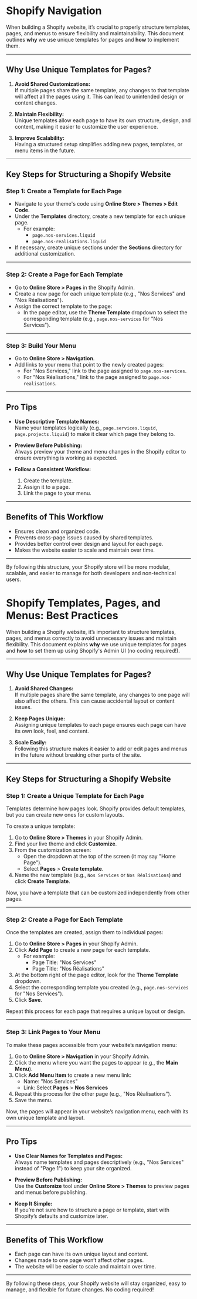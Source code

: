 # Shopify Navigation

When building a Shopify website, it’s crucial to properly structure templates, pages, and menus to ensure flexibility and maintainability. This document outlines **why** we use unique templates for pages and **how** to implement them.

---

## **Why Use Unique Templates for Pages?**
1. **Avoid Shared Customizations:**  
   If multiple pages share the same template, any changes to that template will affect all the pages using it. This can lead to unintended design or content changes.
   
2. **Maintain Flexibility:**  
   Unique templates allow each page to have its own structure, design, and content, making it easier to customize the user experience.

3. **Improve Scalability:**  
   Having a structured setup simplifies adding new pages, templates, or menu items in the future.

---

## **Key Steps for Structuring a Shopify Website**

### **Step 1: Create a Template for Each Page**
- Navigate to your theme's code using **Online Store > Themes > Edit Code**.
- Under the **Templates** directory, create a new template for each unique page.
  - For example:
    - `page.nos-services.liquid`
    - `page.nos-realisations.liquid`
- If necessary, create unique sections under the **Sections** directory for additional customization.

---

### **Step 2: Create a Page for Each Template**
- Go to **Online Store > Pages** in the Shopify Admin.
- Create a new page for each unique template (e.g., "Nos Services" and "Nos Réalisations").
- Assign the correct template to the page:
  - In the page editor, use the **Theme Template** dropdown to select the corresponding template (e.g., `page.nos-services` for "Nos Services").

---

### **Step 3: Build Your Menu**
- Go to **Online Store > Navigation**.
- Add links to your menu that point to the newly created pages:
  - For "Nos Services," link to the page assigned to `page.nos-services`.
  - For "Nos Réalisations," link to the page assigned to `page.nos-realisations`.

---

## **Pro Tips**
- **Use Descriptive Template Names:**  
  Name your templates logically (e.g., `page.services.liquid`, `page.projects.liquid`) to make it clear which page they belong to.
  
- **Preview Before Publishing:**  
  Always preview your theme and menu changes in the Shopify editor to ensure everything is working as expected.

- **Follow a Consistent Workflow:**  
  1. Create the template.
  2. Assign it to a page.
  3. Link the page to your menu.

---

## **Benefits of This Workflow**
- Ensures clean and organized code.
- Prevents cross-page issues caused by shared templates.
- Provides better control over design and layout for each page.
- Makes the website easier to scale and maintain over time.

---

By following this structure, your Shopify store will be more modular, scalable, and easier to manage for both developers and non-technical users.





# Shopify Templates, Pages, and Menus: Best Practices

When building a Shopify website, it’s important to structure templates, pages, and menus correctly to avoid unnecessary issues and maintain flexibility. This document explains **why** we use unique templates for pages and **how** to set them up using Shopify's Admin UI (no coding required!).

---

## **Why Use Unique Templates for Pages?**
1. **Avoid Shared Changes:**  
   If multiple pages share the same template, any changes to one page will also affect the others. This can cause accidental layout or content issues.

2. **Keep Pages Unique:**  
   Assigning unique templates to each page ensures each page can have its own look, feel, and content.

3. **Scale Easily:**  
   Following this structure makes it easier to add or edit pages and menus in the future without breaking other parts of the site.

---

## **Key Steps for Structuring a Shopify Website**

### **Step 1: Create a Unique Template for Each Page**
Templates determine how pages look. Shopify provides default templates, but you can create new ones for custom layouts.

To create a unique template:
1. Go to **Online Store > Themes** in your Shopify Admin.
2. Find your live theme and click **Customize**.
3. From the customization screen:
   - Open the dropdown at the top of the screen (it may say "Home Page").
   - Select **Pages** > **Create template**.
4. Name the new template (e.g., `Nos Services` or `Nos Réalisations`) and click **Create Template**.

Now, you have a template that can be customized independently from other pages.

---

### **Step 2: Create a Page for Each Template**
Once the templates are created, assign them to individual pages:

1. Go to **Online Store > Pages** in your Shopify Admin.
2. Click **Add Page** to create a new page for each template.
   - For example:
     - Page Title: "Nos Services"
     - Page Title: "Nos Réalisations"
3. At the bottom right of the page editor, look for the **Theme Template** dropdown.
4. Select the corresponding template you created (e.g., `page.nos-services` for "Nos Services").
5. Click **Save**.

Repeat this process for each page that requires a unique layout or design.

---

### **Step 3: Link Pages to Your Menu**
To make these pages accessible from your website’s navigation menu:

1. Go to **Online Store > Navigation** in your Shopify Admin.
2. Click the menu where you want the pages to appear (e.g., the **Main Menu**).
3. Click **Add Menu Item** to create a new menu link:
   - Name: "Nos Services"
   - Link: Select **Pages** > **Nos Services**
4. Repeat this process for the other page (e.g., "Nos Réalisations").
5. Save the menu.

Now, the pages will appear in your website’s navigation menu, each with its own unique template and layout.

---

## **Pro Tips**
- **Use Clear Names for Templates and Pages:**  
   Always name templates and pages descriptively (e.g., "Nos Services" instead of "Page 1") to keep your site organized.

- **Preview Before Publishing:**  
   Use the **Customize** tool under **Online Store > Themes** to preview pages and menus before publishing.

- **Keep It Simple:**  
   If you’re not sure how to structure a page or template, start with Shopify’s defaults and customize later.

---

## **Benefits of This Workflow**
- Each page can have its own unique layout and content.
- Changes made to one page won’t affect other pages.
- The website will be easier to scale and maintain over time.

---

By following these steps, your Shopify website will stay organized, easy to manage, and flexible for future changes. No coding required!



